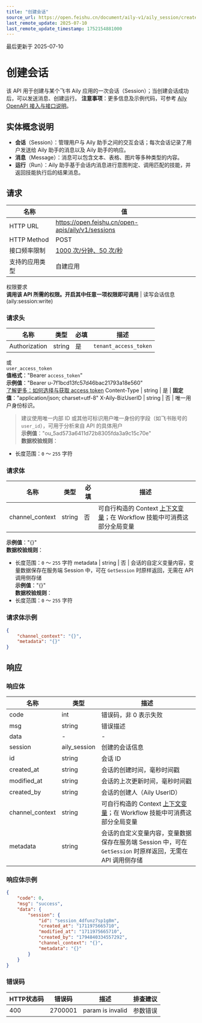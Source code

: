 ```yaml
---
title: "创建会话"
source_url: https://open.feishu.cn/document/aily-v1/aily_session/create
last_remote_update: 2025-07-10
last_remote_update_timestamp: 1752154881000
---
```

最后更新于 2025-07-10

# 创建会话

该 API 用于创建与某个飞书 Aily 应用的一次会话（Session）；当创建会话成功后，可以发送消息、创建运行。
**注意事项**：更多信息及示例代码，可参考 [Aily OpenAPI 接入与接口说明](https://bytedance.larkoffice.com/wiki/UTU6wVTVGigefykjO1acAOOvnNc)。

## 实体概念说明

- **会话**（Session）：管理用户与 Aily 助手之间的交互会话；每次会话记录了用户发送给 Aily 助手的消息以及 Aily 助手的响应。
- **消息**（Message）：消息可以包含文本、表格、图片等多种类型的内容。
- **运行**（Run）：Aily 助手基于会话内消息进行意图判定、调用匹配的技能，并返回技能执行后的结果消息。

## 请求
名称 | 值
---|---
HTTP URL | https://open.feishu.cn/open-apis/aily/v1/sessions
HTTP Method | POST
接口频率限制 | [1000 次/分钟、50 次/秒](https://open.feishu.cn/document/ukTMukTMukTM/uUzN04SN3QjL1cDN)
支持的应用类型 | 自建应用
权限要求  
            **调用该 API 所需的权限。开启其中任意一项权限即可调用** | 读写会话信息(aily:session:write)

### 请求头

名称 | 类型 | 必填 | 描述
--- | --- | --- | ---
Authorization | string | 是 | `tenant_access_token`  
或  
`user_access_token`  
**值格式**："Bearer `access_token`"  
**示例值**："Bearer u-7f1bcd13fc57d46bac21793a18e560"  
[了解更多：如何选择与获取 access token](https://open.feishu.cn/document/uAjLw4CM/ugTN1YjL4UTN24CO1UjN/trouble-shooting/how-to-choose-which-type-of-token-to-use)
Content-Type | string | 是 | **固定值**："application/json; charset=utf-8"
X-Aily-BizUserID | string | 否 | 唯一用户身份标识。  
> 建议使用唯一内部 ID 或其他可标识用户唯一身份的字段（如飞书账号的 `user_id`），可用于分析来自 API 的具体用户  
**示例值**："ou_5ad573a6411d72b8305fda3a9c15c70e"  
**数据校验规则**：  
- 长度范围：`0` ～ `255` 字符

### 请求体

名称 | 类型 | 必填 | 描述
--- | --- | --- | ---
channel_context | string | 否 | 可自行构造的 Context [上下文变量](https://aily.feishu.cn/hc/1u7kleqg/en70bqqj#6a446d5e)；在 Workflow 技能中可消费这部分全局变量  
**示例值**："{}"  
**数据校验规则**：  
- 长度范围：`0` ～ `255` 字符
metadata | string | 否 | 会话的自定义变量内容，变量数据保存在服务端 Session 中，可在 `GetSession` 时原样返回，无需在 API 调用侧存储  
**示例值**："{}"  
**数据校验规则**：  
- 长度范围：`0` ～ `255` 字符

### 请求体示例
```json
{
    "channel_context": "{}",
    "metadata": "{}"
}
```

## 响应

### 响应体

名称 | 类型 | 描述
--- | --- | ---
code | int | 错误码，非 0 表示失败
msg | string | 错误描述
data | \- | \-
session | aily_session | 创建的会话信息
id | string | 会话 ID
created_at | string | 会话的创建时间，毫秒时间戳
modified_at | string | 会话的上次更新时间，毫秒时间戳
created_by | string | 会话的创建人（Aily UserID）
channel_context | string | 可自行构造的 Context [上下文变量](https://aily.feishu.cn/hc/1u7kleqg/en70bqqj#6a446d5e)；在 Workflow 技能中可消费这部分全局变量
metadata | string | 会话的自定义变量内容，变量数据保存在服务端 Session 中，可在 `GetSession` 时原样返回，无需在 API 调用侧存储

### 响应体示例
```json
{
    "code": 0,
    "msg": "success",
    "data": {
        "session": {
            "id": "session_4dfunz7sp1g8m",
            "created_at": "1711975665710",
            "modified_at": "1711975665710",
            "created_by": "1794840334557292",
            "channel_context": "{}",
            "metadata": "{}"
        }
    }
}
```

### 错误码

HTTP状态码 | 错误码 | 描述 | 排查建议
--- | --- | --- | ---
400 | 2700001 | param is invalid | 参数错误
